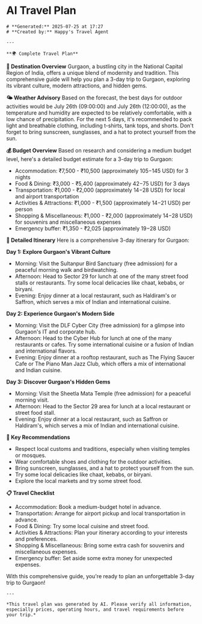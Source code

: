 # AI Travel Plan

    # **Generated:** 2025-07-25 at 17:27  
    # **Created by:** Happy's Travel Agent

    ---

    **🌍 Complete Travel Plan**

**📍 Destination Overview**
Gurgaon, a bustling city in the National Capital Region of India, offers a unique blend of modernity and tradition. This comprehensive guide will help you plan a 3-day trip to Gurgaon, exploring its vibrant culture, modern attractions, and hidden gems.

**🌤️ Weather Advisory**
Based on the forecast, the best days for outdoor activities would be July 26th (09:00:00) and July 26th (12:00:00), as the temperature and humidity are expected to be relatively comfortable, with a low chance of precipitation. For the next 5 days, it's recommended to pack light and breathable clothing, including t-shirts, tank tops, and shorts. Don't forget to bring sunscreen, sunglasses, and a hat to protect yourself from the sun.

**💰 Budget Overview**
Based on research and considering a medium budget level, here's a detailed budget estimate for a 3-day trip to Gurgaon:

* Accommodation: ₹7,500 - ₹10,500 (approximately $105-$145 USD) for 3 nights
* Food & Dining: ₹3,000 - ₹5,400 (approximately $42-$75 USD) for 3 days
* Transportation: ₹1,000 - ₹2,000 (approximately $14-$28 USD) for local and airport transportation
* Activities & Attractions: ₹1,000 - ₹1,500 (approximately $14-$21 USD) per person
* Shopping & Miscellaneous: ₹1,000 - ₹2,000 (approximately $14-$28 USD) for souvenirs and miscellaneous expenses
* Emergency buffer: ₹1,350 - ₹2,025 (approximately $19-$28 USD)

**📅 Detailed Itinerary**
Here is a comprehensive 3-day itinerary for Gurgaon:

**Day 1: Explore Gurgaon's Vibrant Culture**

* Morning: Visit the Sultanpur Bird Sanctuary (free admission) for a peaceful morning walk and birdwatching.
* Afternoon: Head to Sector 29 for lunch at one of the many street food stalls or restaurants. Try some local delicacies like chaat, kebabs, or biryani.
* Evening: Enjoy dinner at a local restaurant, such as Haldiram's or Saffron, which serves a mix of Indian and international cuisine.

**Day 2: Experience Gurgaon's Modern Side**

* Morning: Visit the DLF Cyber City (free admission) for a glimpse into Gurgaon's IT and corporate hub.
* Afternoon: Head to the Cyber Hub for lunch at one of the many restaurants or cafes. Try some international cuisine or a fusion of Indian and international flavors.
* Evening: Enjoy dinner at a rooftop restaurant, such as The Flying Saucer Cafe or The Piano Man Jazz Club, which offers a mix of international and Indian cuisine.

**Day 3: Discover Gurgaon's Hidden Gems**

* Morning: Visit the Sheetla Mata Temple (free admission) for a peaceful morning visit.
* Afternoon: Head to the Sector 29 area for lunch at a local restaurant or street food stall.
* Evening: Enjoy dinner at a local restaurant, such as Saffron or Haldiram's, which serves a mix of Indian and international cuisine.

**🎯 Key Recommendations**

* Respect local customs and traditions, especially when visiting temples or mosques.
* Wear comfortable shoes and clothing for the outdoor activities.
* Bring sunscreen, sunglasses, and a hat to protect yourself from the sun.
* Try some local delicacies like chaat, kebabs, or biryani.
* Explore the local markets and try some street food.

**📋 Travel Checklist**

* Accommodation: Book a medium-budget hotel in advance.
* Transportation: Arrange for airport pickup and local transportation in advance.
* Food & Dining: Try some local cuisine and street food.
* Activities & Attractions: Plan your itinerary according to your interests and preferences.
* Shopping & Miscellaneous: Bring some extra cash for souvenirs and miscellaneous expenses.
* Emergency buffer: Set aside some extra money for unexpected expenses.

With this comprehensive guide, you're ready to plan an unforgettable 3-day trip to Gurgaon!

    ---

    *This travel plan was generated by AI. Please verify all information, especially prices, operating hours, and travel requirements before your trip.*
    